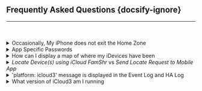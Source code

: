 ## Frequently Asked Questions {docsify-ignore}

<hr><br><br>


<details>
<summary>Occasionally, My iPhone does not exit the Home Zone</summary>
<p>This question is discussed in <strong>Tracking Issues</strong> </p>
</details>

<details>
<summary>App Specific Passwords</summary>
<p>App Specific Passwords are not supported by iCloud3. iCloud3 is a program running on a computer, not an app running on an iDevice. It uses web service calls to request the location of the devices in the iCloud&#39;s Family Sharing List. Apps running on iDevices use a different access method that is not available by programs.</p>
</details>

<details>
<summary>How can I display a map of where my iDevices have been</summary>
<p>HA provides a Lovelace map card that will show the location track of your iDevices. Refer to the HA Map documentation on setting it up. Add each Person (person.gary) or iDevice (device<em>tracker.gary</em>_iphone)  you want to track on the Map configuration screen in the Entity field. </p>
</details>

<details>
<summary><i>Locate Device(s) using iCloud FamShr</i> vs <i>Send Locate Request to Mobile App</i> </summary>
<p>Both options will try to locate the iDevice. However:</p>
<ul>
<li><p><em>FamShr Locate</em> - (Preferred) iCloud3 requests the location from iCloud Location Services and gets an immediate response with it&#39;s location. It also gets the location of the other devices in the Family Sharing list. </p>
</li>
<li><p><em>Mobile App Request</em> - iCloud3 sends a message to that iDevice asking for it&#39;s location and then waits for a response. There may be a delay in providing the location if the device is asleep, the Mobile App is not loaded and running or if it is running in the background.</p>
</li>
</ul>
</details>

<details>
<summary>&#39;platform: icloud3&#39; message is displayed in the Event Log and HA Log</summary>
<p>The following message is displayed in the Event Log as a warning message in the HA Log. What does it mean?</p>
<pre><code>iCloud3 is <span class="hljs-keyword">an</span> Integration. Delete <span class="hljs-keyword">the</span> <span class="hljs-string">'platform: icloud3'</span>
configuration parameters <span class="hljs-keyword">in</span> <span class="hljs-keyword">the</span> HA <span class="hljs-string">'configuration.yaml'</span> <span class="hljs-built_in">file</span>.
</code></pre><p>You can delete (or comment out) the iCloud3 parameters in the <em>configuration.yaml</em> file. Once iCloud3 is configured and you are satisfied, delete the parameters from the <em>configuration.yaml</em> file and delete the <em>config-ic3.yaml</em> file.</p>
<p>If you can not find the parameters or the <em>config-ic3.yaml</em> file, keep looking. Be sure to check any sub-directories you might be using with an <em>include</em> statement.</p>
</details>

<details>
<summary>What version of iCloud3 am I running</summary>
<p><strong>HACS Version</strong>

HACS displays information about the version of iCloud3 it has downloaded. HACS keeps that version number in it's database to be able to identify when an update is available.
<img src="../icloud3_v3_docs/images/version-hacs.png">
<p><em>This version may or may not be the version of iCloud3 you are running. The only way to know is to look at iCloud3 itself,</em></p>
<p><strong>Version of iCloud3 that is Running</strong>

The version that is running on your system might not be the actual version of iCloud3 that HACS thinks is installed and running. The only way to know is to verify the version in iCloud3 itself.  The following screens highlight the version number running in red.</p>
<ul>
<li>On the <em>device</em>tracker.[devicename]* attributes for every device being tracked by iCloud3.</li>
<li>In the <em>Event Log</em> when iCloud3 starts at the beginning and end of the startup process.</li>
<li>In the <em>Event Log</em> when you hover a mouse over the Actions list or when you open the Actions list. </li>
<li>In the iCloud3 configuration file <em>config./storage/icloud3</em> (admin rights must be enabled)</li>
<li>In the <em>config/icloud3-0.log</em> log file.</li>
</ul>
<img src="../icloud3_v3_docs/images/version-running.png">
</details>

